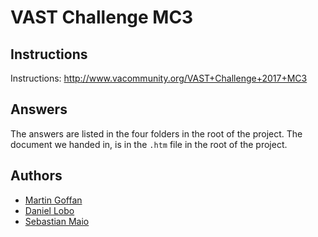 # VAST Challenge MC3

## Instructions

Instructions: http://www.vacommunity.org/VAST+Challenge+2017+MC3

## Answers

The answers are listed in the four folders in the root of the project. The document we handed in, is in the `.htm` file in the root of the project.

## Authors

* [Martin Goffan](@mgoffan)
* [Daniel Lobo](@lobo)
* [Sebastian Maio](@SebaMaio)
